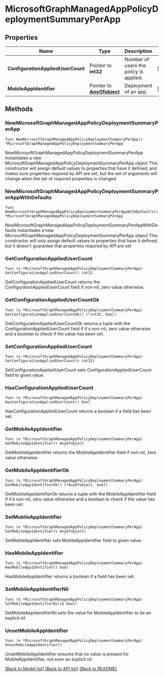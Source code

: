 # MicrosoftGraphManagedAppPolicyDeploymentSummaryPerApp

## Properties

Name | Type | Description | Notes
------------ | ------------- | ------------- | -------------
**ConfigurationAppliedUserCount** | Pointer to **int32** | Number of users the policy is applied. | [optional] 
**MobileAppIdentifier** | Pointer to [**AnyOfobject**](anyOf&lt;object&gt;.md) | Deployment of an app. | [optional] 

## Methods

### NewMicrosoftGraphManagedAppPolicyDeploymentSummaryPerApp

`func NewMicrosoftGraphManagedAppPolicyDeploymentSummaryPerApp() *MicrosoftGraphManagedAppPolicyDeploymentSummaryPerApp`

NewMicrosoftGraphManagedAppPolicyDeploymentSummaryPerApp instantiates a new MicrosoftGraphManagedAppPolicyDeploymentSummaryPerApp object
This constructor will assign default values to properties that have it defined,
and makes sure properties required by API are set, but the set of arguments
will change when the set of required properties is changed

### NewMicrosoftGraphManagedAppPolicyDeploymentSummaryPerAppWithDefaults

`func NewMicrosoftGraphManagedAppPolicyDeploymentSummaryPerAppWithDefaults() *MicrosoftGraphManagedAppPolicyDeploymentSummaryPerApp`

NewMicrosoftGraphManagedAppPolicyDeploymentSummaryPerAppWithDefaults instantiates a new MicrosoftGraphManagedAppPolicyDeploymentSummaryPerApp object
This constructor will only assign default values to properties that have it defined,
but it doesn't guarantee that properties required by API are set

### GetConfigurationAppliedUserCount

`func (o *MicrosoftGraphManagedAppPolicyDeploymentSummaryPerApp) GetConfigurationAppliedUserCount() int32`

GetConfigurationAppliedUserCount returns the ConfigurationAppliedUserCount field if non-nil, zero value otherwise.

### GetConfigurationAppliedUserCountOk

`func (o *MicrosoftGraphManagedAppPolicyDeploymentSummaryPerApp) GetConfigurationAppliedUserCountOk() (*int32, bool)`

GetConfigurationAppliedUserCountOk returns a tuple with the ConfigurationAppliedUserCount field if it's non-nil, zero value otherwise
and a boolean to check if the value has been set.

### SetConfigurationAppliedUserCount

`func (o *MicrosoftGraphManagedAppPolicyDeploymentSummaryPerApp) SetConfigurationAppliedUserCount(v int32)`

SetConfigurationAppliedUserCount sets ConfigurationAppliedUserCount field to given value.

### HasConfigurationAppliedUserCount

`func (o *MicrosoftGraphManagedAppPolicyDeploymentSummaryPerApp) HasConfigurationAppliedUserCount() bool`

HasConfigurationAppliedUserCount returns a boolean if a field has been set.

### GetMobileAppIdentifier

`func (o *MicrosoftGraphManagedAppPolicyDeploymentSummaryPerApp) GetMobileAppIdentifier() AnyOfobject`

GetMobileAppIdentifier returns the MobileAppIdentifier field if non-nil, zero value otherwise.

### GetMobileAppIdentifierOk

`func (o *MicrosoftGraphManagedAppPolicyDeploymentSummaryPerApp) GetMobileAppIdentifierOk() (*AnyOfobject, bool)`

GetMobileAppIdentifierOk returns a tuple with the MobileAppIdentifier field if it's non-nil, zero value otherwise
and a boolean to check if the value has been set.

### SetMobileAppIdentifier

`func (o *MicrosoftGraphManagedAppPolicyDeploymentSummaryPerApp) SetMobileAppIdentifier(v AnyOfobject)`

SetMobileAppIdentifier sets MobileAppIdentifier field to given value.

### HasMobileAppIdentifier

`func (o *MicrosoftGraphManagedAppPolicyDeploymentSummaryPerApp) HasMobileAppIdentifier() bool`

HasMobileAppIdentifier returns a boolean if a field has been set.

### SetMobileAppIdentifierNil

`func (o *MicrosoftGraphManagedAppPolicyDeploymentSummaryPerApp) SetMobileAppIdentifierNil(b bool)`

 SetMobileAppIdentifierNil sets the value for MobileAppIdentifier to be an explicit nil

### UnsetMobileAppIdentifier
`func (o *MicrosoftGraphManagedAppPolicyDeploymentSummaryPerApp) UnsetMobileAppIdentifier()`

UnsetMobileAppIdentifier ensures that no value is present for MobileAppIdentifier, not even an explicit nil

[[Back to Model list]](../README.md#documentation-for-models) [[Back to API list]](../README.md#documentation-for-api-endpoints) [[Back to README]](../README.md)


